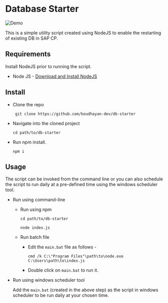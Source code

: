# Database Starter

![Demo]()


This is a simple utility script created using NodeJS to enable the restarting of existing DB in SAP CP.

## Requirements

Install NodeJS prior to running the script.

* Node JS - [Download and Install NodeJS](https://nodejs.org/en/download/)

## Install

* Clone the repo

    ` git clone https://github.com/boudhayan-dev/db-starter`

* Navigate into the cloned project
    
    `cd path/to/db-starter`

* Run npm install.

    ` npm i `

## Usage

The script can be invoked from the command line or you can also schedule the script to run daily at a pre-defined time using the windows scheduler tool.

* Run using command-line

    * Run using npm

        ```
        cd path/to/db-starter
        
        node index.js
        ```
    * Run batch file

        * Edit the `main.bat`  file as follows -

            `cmd /k C:\"Program Files"\path\to\node.exe	C:\Users\path\to\index.js`
        
        * Double click on `main.bat` to run it.

* Run using windows scheduler tool

    Add the `main.bat` (created in the above step) as the script in windows scheduler to be run daily at your chosen time.


 



